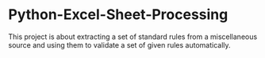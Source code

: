 # Python-Excel-Sheet-Processing

This project is about extracting a set of standard rules from a miscellaneous source and using them to validate a set of given rules automatically.  
